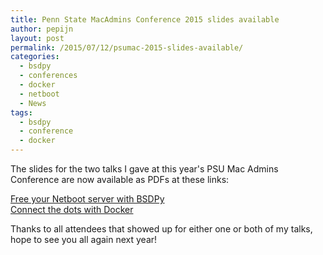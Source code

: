 ```yaml
---
title: Penn State MacAdmins Conference 2015 slides available
author: pepijn
layout: post
permalink: /2015/07/12/psumac-2015-slides-available/
categories:
  - bsdpy
  - conferences
  - docker
  - netboot
  - News
tags:
  - bsdpy
  - conference
  - docker
---
```

The slides for the two talks I gave at this year's PSU Mac Admins Conference are now available as PDFs at these links:

[Free your Netboot server with BSDPy](https://www.dropbox.com/s/64ntuop7gpzi0if/Free_your_Netboot_server_with_BSDPy.pdf?dl=0)  
[Connect the dots with Docker](https://www.dropbox.com/s/xbqja4irxldrrgl/Connect_the_dots_with_Docker.pdf?dl=0)

Thanks to all attendees that showed up for either one or both of my talks, hope to see you all again next year!
